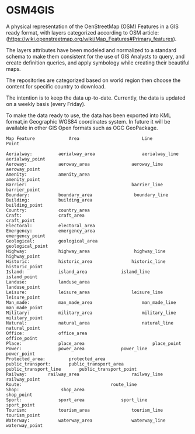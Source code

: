 # OSM4GIS
A physical representation of the OenStreetMap (OSM) Features in a GIS ready format, with layers categorized according to OSM article: (https://wiki.openstreetmap.org/wiki/Map_Features#Primary_features).

The layers attributes have been modeled and normalized to a standard schema to make them consistent for the use of GIS Analysts to query, and create definition queries, and apply symbology while creating their beautiful maps.

The repositories are categorized based on world region then choose the content for specific country to download.

The intention is to keep the data up-to-date.
Currently, the data is updated on a weekly basis (every Friday).

To make the data ready to use, the data has been exported into KML format,in Geographic WGS84 coordinates system.
In future it will be available in other GIS Open formats such as OGC GeoPackage.


```
Map Feature				Area						Line								Point
                                                                                
Aerialway:			aerialway_area					aerialway_line			aerialway_point
Aeroway:			aeroway_area				aeroway_line				aeroway_point
Amenity:			amenity_area											amenity_point
Barrier:										barrier_line			barrier_point
Boundary:			boundary_area				 boundary_line	
Building:			building_area										building_point
Country:			country_area		
Craft:				craft_area								craft_point
Electoral:			electoral_area		
Emergency:			emergency_area								emergency_point
Geological:			geological_area								geological_point
Highway:			highway_area				 highway_line			highway_point
Historic:			historic_area				historic_line			historic_point
Island:				island_area				island_line				island_point
Landuse:			landuse_area									landuse_point
Leisure:			leisure_area				leisure_line				leisure_point
Man_made:			man_made_area					man_made_line			man_made_point
Military:			military_area					military_line			military_point
Natural:			natural_area					natural_line			natural_point
Office:				office_area									office_point
Place:				place_area							place_point
Power:				power_area				power_line				power_point
Protected_area:			protected_area		
public_transport:		public_transport_area		public_transport_line		public_transport_point
Railway:		railway_area					railway_line				railway_point
Route:									route_line	
Shop:				 shop_area										shop_point
Sport:				sport_area				sport_line				sport_point
Tourism:			tourism_area				tourism_line				tourism_point
Waterway:			waterway_area				waterway_line				waterway_point
```